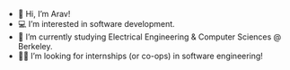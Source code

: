 - 👋 Hi, I’m Arav!
- 💻 I’m interested in software development.
- 🌱 I’m currently studying Electrical Engineering & Computer Sciences @ Berkeley.
- 👨‍💼 I’m looking for internships (or co-ops) in software engineering!

